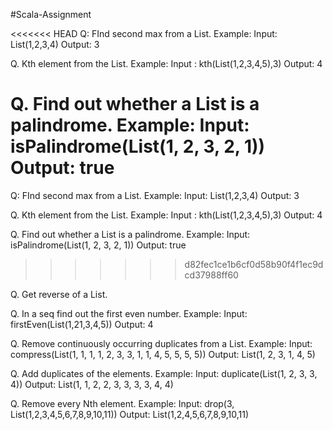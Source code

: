 #Scala-Assignment

<<<<<<< HEAD
Q: FInd second max from a List. Example: Input: List(1,2,3,4) Output: 3

Q. Kth element from the List. Example: Input : kth(List(1,2,3,4,5),3) Output: 4

Q. Find out whether a List is a palindrome. Example: Input: isPalindrome(List(1, 2, 3, 2, 1)) Output: true
=======
Q: FInd second max from a List.
Example:
   Input: List(1,2,3,4)
   Output: 3

Q. Kth element from the List.
Example:
  Input : kth(List(1,2,3,4,5),3)
  Output: 4

Q. Find out whether a List is a palindrome.
Example:
  Input: isPalindrome(List(1, 2, 3, 2, 1))
  Output: true
>>>>>>> d82fec1ce1b6cf0d58b90f4f1ec9dcd37988ff60

Q. Get reverse of a List.

Q. In a seq find out the first even number. Example: Input: firstEven(List(1,21,3,4,5)) Output: 4

Q. Remove continuously occurring duplicates from a List. Example: Input: compress(List(1, 1, 1, 1, 2, 3, 3, 1, 1, 4, 5, 5, 5, 5)) Output: List(1, 2, 3, 1, 4, 5)

Q. Add duplicates of the elements. Example: Input: duplicate(List(1, 2, 3, 3, 4)) Output: List(1, 1, 2, 2, 3, 3, 3, 3, 4, 4)

Q. Remove every Nth element. Example: Input: drop(3, List(1,2,3,4,5,6,7,8,9,10,11)) Output: List(1,2,4,5,6,7,8,9,10,11)


